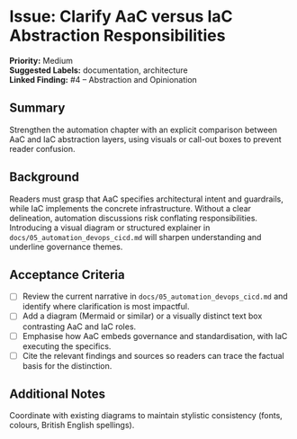 # Issue: Clarify AaC versus IaC Abstraction Responsibilities

**Priority:** Medium  
**Suggested Labels:** documentation, architecture  
**Linked Finding:** #4 – Abstraction and Opinionation

## Summary
Strengthen the automation chapter with an explicit comparison between AaC and IaC abstraction layers, using visuals or call-out boxes to prevent reader confusion.

## Background
Readers must grasp that AaC specifies architectural intent and guardrails, while IaC implements the concrete infrastructure. Without a clear delineation, automation discussions risk conflating responsibilities. Introducing a visual diagram or structured explainer in `docs/05_automation_devops_cicd.md` will sharpen understanding and underline governance themes.

## Acceptance Criteria
- [ ] Review the current narrative in `docs/05_automation_devops_cicd.md` and identify where clarification is most impactful.
- [ ] Add a diagram (Mermaid or similar) or a visually distinct text box contrasting AaC and IaC roles.
- [ ] Emphasise how AaC embeds governance and standardisation, with IaC executing the specifics.
- [ ] Cite the relevant findings and sources so readers can trace the factual basis for the distinction.

## Additional Notes
Coordinate with existing diagrams to maintain stylistic consistency (fonts, colours, British English spellings).
